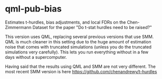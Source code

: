 # qml-pub-bias
Estimates t-hurdles, bias adjustments, and local FDRs on the Chen-Zimmermann Dataset for the paper "Do t-stat hurdles need to be raised?"

This version uses QML, replacing several previous versions that use SMM.  QML is much cleaner in this setting due to the huge amount of estimation noise that comes with truncated simulations (unless you do the truncated simulations very carefully).  This lets you run everything without in a few days without a supercomputer.

Having said that the results using QML and SMM are not very different.  The most recent SMM version is here https://github.com/chenandrewy/t-hurdles
